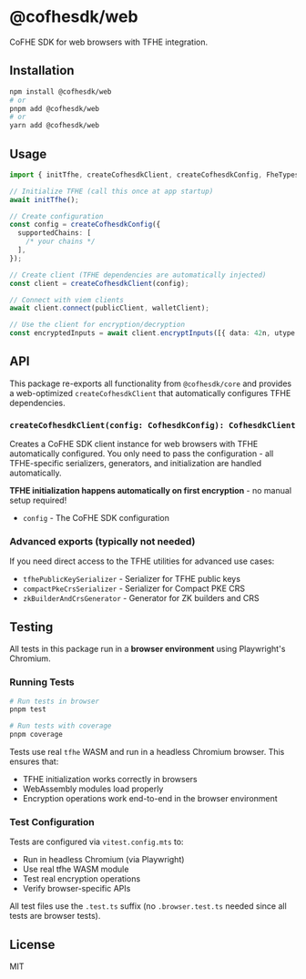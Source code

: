 # @cofhesdk/web

CoFHE SDK for web browsers with TFHE integration.

## Installation

```bash
npm install @cofhesdk/web
# or
pnpm add @cofhesdk/web
# or
yarn add @cofhesdk/web
```

## Usage

```typescript
import { initTfhe, createCofhesdkClient, createCofhesdkConfig, FheTypes } from '@cofhesdk/web';

// Initialize TFHE (call this once at app startup)
await initTfhe();

// Create configuration
const config = createCofhesdkConfig({
  supportedChains: [
    /* your chains */
  ],
});

// Create client (TFHE dependencies are automatically injected)
const client = createCofhesdkClient(config);

// Connect with viem clients
await client.connect(publicClient, walletClient);

// Use the client for encryption/decryption
const encryptedInputs = await client.encryptInputs([{ data: 42n, utype: FheTypes.Uint64 }]).encrypt();
```

## API

This package re-exports all functionality from `@cofhesdk/core` and provides a web-optimized `createCofhesdkClient` that automatically configures TFHE dependencies.

### `createCofhesdkClient(config: CofhesdkConfig): CofhesdkClient`

Creates a CoFHE SDK client instance for web browsers with TFHE automatically configured. You only need to pass the configuration - all TFHE-specific serializers, generators, and initialization are handled automatically.

**TFHE initialization happens automatically on first encryption** - no manual setup required!

- `config` - The CoFHE SDK configuration

### Advanced exports (typically not needed)

If you need direct access to the TFHE utilities for advanced use cases:

- `tfhePublicKeySerializer` - Serializer for TFHE public keys
- `compactPkeCrsSerializer` - Serializer for Compact PKE CRS
- `zkBuilderAndCrsGenerator` - Generator for ZK builders and CRS

## Testing

All tests in this package run in a **browser environment** using Playwright's Chromium.

### Running Tests

```bash
# Run tests in browser
pnpm test

# Run tests with coverage
pnpm coverage
```

Tests use real `tfhe` WASM and run in a headless Chromium browser. This ensures that:

- TFHE initialization works correctly in browsers
- WebAssembly modules load properly
- Encryption operations work end-to-end in the browser environment

### Test Configuration

Tests are configured via `vitest.config.mts` to:

- Run in headless Chromium (via Playwright)
- Use real tfhe WASM module
- Test real encryption operations
- Verify browser-specific APIs

All test files use the `.test.ts` suffix (no `.browser.test.ts` needed since all tests are browser tests).

## License

MIT
